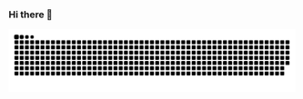 ### Hi there 👋

<picture>
<source media="(prefers-color-scheme: dark)" srcset="https://raw.githubusercontent.com/lovewaitljj/lovewaitljj/output/github-contribution-grid-snake-dark.svg” />
<source media="(prefers-color-scheme: light)"srcset="https://raw.githubusercontent.com/lovewaitljj/lovewaitljj/output/github-contribution-grid-snake.svg” />
<img alt="github-snake" src="https://raw.githubusercontent.com/lovewaitljj/lovewaitljj/output/github-contribution-grid-snake.svg"/>
</picture>
